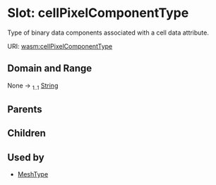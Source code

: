 
# Slot: cellPixelComponentType


Type of binary data components associated with a cell data attribute.

URI: [wasm:cellPixelComponentType](https://w3id.org/itk/wasmcellPixelComponentType)


## Domain and Range

None &#8594;  <sub>1..1</sub> [String](types/String.md)

## Parents


## Children


## Used by

 * [MeshType](MeshType.md)
